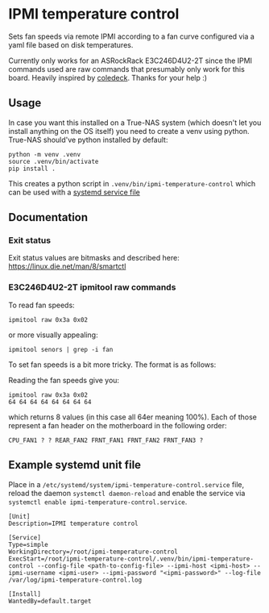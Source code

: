 # IPMI temperature control

Sets fan speeds via remote IPMI according to a fan curve configured via a yaml file based on disk temperatures.

Currently only works for an ASRockRack E3C246D4U2-2T since the IPMI commands used are raw commands that presumably only 
work for this board. Heavily inspired by [coledeck](https://github.com/coledeck/asrock-pwm-ipmi). Thanks for your help :)

## Usage

In case you want this installed on a True-NAS system (which doesn't let you install anything on the OS itself) you need
to create a venv using python. True-NAS should've python installed by default:

```shell
python -m venv .venv
source .venv/bin/activate
pip install .
```

This creates a python script in `.venv/bin/ipmi-temperature-control` which can be used with a 
[systemd service file](#example-systemd-unit-file)

## Documentation

### Exit status

Exit status values are bitmasks and described here: https://linux.die.net/man/8/smartctl

### E3C246D4U2-2T ipmitool raw commands

To read fan speeds:
```shell
ipmitool raw 0x3a 0x02
```

or more visually appealing:

```shell
ipmitool senors | grep -i fan
```

To set fan speeds is a bit more tricky. The format is as follows:

Reading the fan speeds give you:
```
ipmitool raw 0x3a 0x02
64 64 64 64 64 64 64 64
```

which returns 8 values (in this case all 64er meaning 100%). Each of those represent a fan header on the motherboard in
the following order:

```text
CPU_FAN1 ? ? REAR_FAN2 FRNT_FAN1 FRNT_FAN2 FRNT_FAN3 ?
```

## Example systemd unit file

Place in a `/etc/systemd/system/ipmi-temperature-control.service` file, reload the daemon `systemctl daemon-reload` and 
enable the service via `systemctl enable ipmi-temperature-control.service`.

```
[Unit]
Description=IPMI temperature control

[Service]
Type=simple
WorkingDirectory=/root/ipmi-temperature-control
ExecStart=/root/ipmi-temperature-control/.venv/bin/ipmi-temperature-control --config-file <path-to-config-file> --ipmi-host <ipmi-host> --ipmi-username <ipmi-user> --ipmi-password "<ipmi-password>" --log-file /var/log/ipmi-temperature-control.log

[Install]
WantedBy=default.target
```